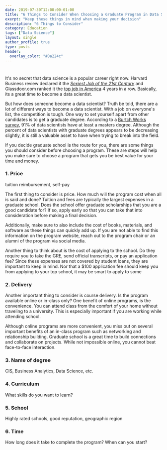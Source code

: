 ```yaml
---
date: 2019-07-30T12:00:00-01:00
title: "6 Things to Consider When Choosing a Graduate Program in Data Science"
exerpt: "Keep these things in mind when making your decision"
description: "6 Things to Consider"
category: Education
tags: ["Data Science"]
layout: single
author_profile: true
type: posts
header:
  overlay_color: "#8a224c"
---
```

# 

It's no secret that data science is a popular career right now. Harvard Business review declared it the [*Sexiest Job of the 21st Century*](https://hbr.org/2012/10/data-scientist-the-sexiest-job-of-the-21st-century) and Glassdoor.com ranked it the [top job in America](https://www.glassdoor.com/List/Best-Jobs-in-America-LST_KQ0,20.htm) 4 years in a row. Basically, its a great time to become a data scientist.

But how does someone become a data scientist? Truth be told, there are a lot of different ways to become a data scientist. With a job on everyone's list, the competition is tough. One way to set yourself apart from other candidates is to get a graduate degree. According to a [Burtch Works survey](https://www.burtchworks.com/2014/11/17/must-have-skills-to-become-a-data-scientist/), 91% of data scientists have at least a masters degree. Although the percent of data scientists with graduate degrees appears to be decreasing slightly, it is still a valuable asset to have when trying to break into the field.

If you decide graduate school is the route for you, there are some things you should consider before choosing a program. These are steps will help you make sure to choose a program that gets you be best value for your time and money.


### 1. Price
tuition reimbursement, self-pay

The first thing to consider is price. How much will the program cost when all is said and done? Tuition and fees are typically the largest expenses in a graduate school. Does the school offer graduate scholarships that you are a good candidate for? If so, apply early so that you can take that into consideration before making a final decision.

Additionally, make sure to also include the cost of books, materials, and software as these things can quickly add up. If you are not able to find this information on the program website, reach out to the program chair or an alumni of the program via social media.

Another thing to think about is the cost of applying to the school. Do they require you to take the GRE, send official transcripts, or pay an application fee? Since these expenses are not covered by student loans, they are important to keep in mind. Nor that a $100 application fee should keep you from applying to your top school, it may be smart to apply to some 



### 2. Delivery

Another important thing to consider is course delivery. Is the program available online or in-class only? One benefit of online programs, is the convenience. You can attend class from the comfort of your home without traveling to a university. This is especially important if you are working while attending school.

Although online programs are more convenient, you miss out on several important benefits of an in-class program such as networking and relationship building. Graduate school is a great time to build connections and collaborate on projects. While not impossible online, you cannot beat face-to-face interaction.


### 3. Name of degree
CIS, Business Analytics, Data Science, etc.


### 4. Curriculum
What skills do you want to learn?

### 5. School
Highly rated schools, good reputation, geographic region


### 6. Time
How long does it take to complete the program? When can you start?
